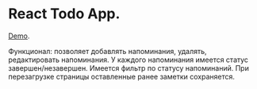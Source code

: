 # React Todo App.

[Demo](https://paavveel.github.io/todo-app-redux-toolkit).

Функционал: позволяет добавлять напоминания, удалять, редактировать напоминания. У каждого напоминания имеется статус завершен/незавершен. Имеется фильтр по статусу напоминаний. При перезагрузке страницы оставленные ранее заметки сохраняется.
